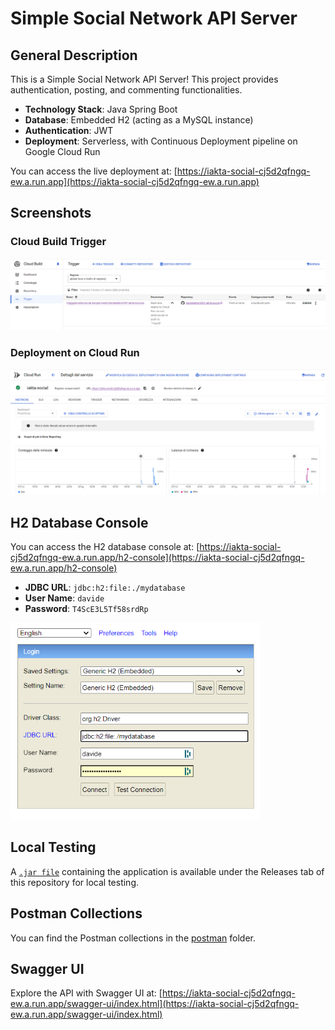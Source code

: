 # Simple Social Network API Server

## General Description

This is a Simple Social Network API Server! This project provides authentication, posting, and commenting functionalities.

- **Technology Stack**: Java Spring Boot
- **Database**: Embedded H2 (acting as a MySQL instance)
- **Authentication**: JWT
- **Deployment**: Serverless, with Continuous Deployment pipeline on Google Cloud Run

You can access the live deployment at:
[https://iakta-social-cj5d2qfngq-ew.a.run.app](https://iakta-social-cj5d2qfngq-ew.a.run.app)

## Screenshots

### Cloud Build Trigger
<img src="docs/screenshots/cloud_build.png" alt="Trigger" width="600"/>

### Deployment on Cloud Run
<img src="docs/screenshots/cloud_run.png" alt="Deployment" width="600"/>

## H2 Database Console

You can access the H2 database console at:
[https://iakta-social-cj5d2qfngq-ew.a.run.app/h2-console](https://iakta-social-cj5d2qfngq-ew.a.run.app/h2-console)

- **JDBC URL**: `jdbc:h2:file:./mydatabase`
- **User Name**: `davide`
- **Password**: `T4ScE3L5Tf58srdRp`

<img src="docs/screenshots/h2-console.png" alt="H2 Console" width="400"/>

## Local Testing

A [`.jar file`](https://github.com/davideatzori294/iakta-social/releases/tag/v0.0.2) containing the application is available under the Releases tab of this repository for local testing.

## Postman Collections

You can find the Postman collections in the [postman](https://github.com/davideatzori294/iakta-social/tree/main/postman) folder.

## Swagger UI

Explore the API with Swagger UI at:
[https://iakta-social-cj5d2qfngq-ew.a.run.app/swagger-ui/index.html](https://iakta-social-cj5d2qfngq-ew.a.run.app/swagger-ui/index.html)
